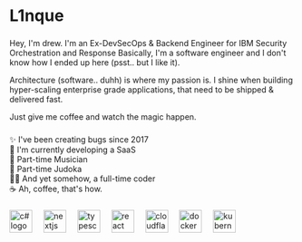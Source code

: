 <h1 align="left">L1nque</h1>

###

<p align="left">
  Hey, I'm drew. I'm an <span text="bold">Ex-DevSecOps & Backend Engineer for IBM Security Orchestration and Response</span>
  Basically, I'm a software engineer and I don't know how I ended up here (psst.. but I like it).

  Architecture (software.. duhh) is where my passion is. I shine when building hyper-scaling enterprise grade applications, that need to be shipped & delivered fast. 
  
  Just give me coffee and watch the magic happen.
</p>

###

<p align="left">
  ✨ I've been creating bugs since 2017<br>
  🎯 I'm currently developing a SaaS<br>
  🎸 Part-time Musician<br>
  🥋 Part-time Judoka<br>
  🧑‍💻 And yet somehow, a full-time coder<br>
  ☕ Ah, coffee, that's how.
</p>

###

<div align="left">
  <img src="https://cdn.jsdelivr.net/gh/devicons/devicon/icons/csharp/csharp-original.svg" height="40" alt="c# logo"  />
  <img width="12" />
  <img src="https://cdn.jsdelivr.net/gh/devicons/devicon/icons/nextjs/nextjs-original.svg" height="40" alt="nextjs logo"  />
  <img width="12" />
  <img src="https://cdn.jsdelivr.net/gh/devicons/devicon/icons/typescript/typescript-original.svg" height="40" alt="typescript logo"  />
  <img width="12" />
  <img src="https://cdn.jsdelivr.net/gh/devicons/devicon/icons/react/react-original.svg" height="40" alt="react logo"  />
  <img width="12" />
  <img src="https://cdn.jsdelivr.net/gh/devicons/devicon/icons/cloudflare/cloudflare-original.svg" height="40" alt="cloudflare logo"  />
  <img width="12" />
  <img src="https://cdn.jsdelivr.net/gh/devicons/devicon/icons/docker/docker-original.svg" height="40" alt="docker logo"  />
  <img width="12" />
  <img src="https://cdn.jsdelivr.net/gh/devicons/devicon/icons/kubernetes/kubernetes-original.svg" height="40" alt="kubernetes logo"  />
  <img width="12" />
</div>

###
